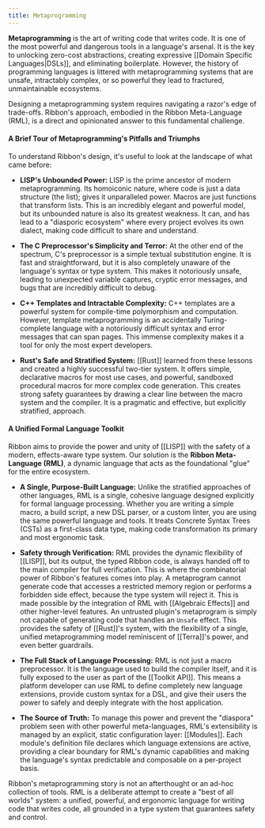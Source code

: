 ```yaml
---
title: Metaprogramming
---
```


**Metaprogramming** is the art of writing code that writes code. It is one of
the most powerful and dangerous tools in a language's arsenal. It is the key to
unlocking zero-cost abstractions, creating expressive
[[Domain Specific Languages|DSLs]], and eliminating boilerplate. However, the
history of programming languages is littered with metaprogramming systems that
are unsafe, intractably complex, or so powerful they lead to fractured,
unmaintainable ecosystems.

Designing a metaprogramming system requires navigating a razor's edge of
trade-offs. Ribbon's approach, embodied in the Ribbon Meta-Language (RML), is a
direct and opinionated answer to this fundamental challenge.

#### A Brief Tour of Metaprogramming's Pitfalls and Triumphs

To understand Ribbon's design, it's useful to look at the landscape of what came before:

- **LISP's Unbounded Power:** LISP is the prime ancestor of modern
  metaprogramming. Its homoiconic nature, where code is just a data structure
  (the list); gives it unparalleled power. Macros are just functions that
  transform lists. This is an incredibly elegant and powerful model, but its
  unbounded nature is also its greatest weakness. It can, and has lead to a
  "diasporic ecosystem" where every project evolves its own dialect, making code
  difficult to share and understand.

- **The C Preprocessor's Simplicity and Terror:** At the other end of the
  spectrum, C's preprocessor is a simple textual substitution engine. It is fast
  and straightforward, but it is also completely unaware of the language's
  syntax or type system. This makes it notoriously unsafe, leading to unexpected
  variable captures, cryptic error messages, and bugs that are incredibly
  difficult to debug.

- **C++ Templates and Intractable Complexity:** C++ templates are a powerful
  system for compile-time polymorphism and computation. However, template
  metaprogramming is an accidentally Turing-complete language with a notoriously
  difficult syntax and error messages that can span pages. This immense
  complexity makes it a tool for only the most expert developers.

- **Rust's Safe and Stratified System:** [[Rust]] learned from these lessons and
  created a highly successful two-tier system. It offers simple, declarative
  macros for most use cases, and powerful, sandboxed procedural macros for more
  complex code generation. This creates strong safety guarantees by drawing a
  clear line between the macro system and the compiler. It is a pragmatic and
  effective, but explicitly stratified, approach.

#### A Unified Formal Language Toolkit

Ribbon aims to provide the power and unity of [[LISP]] with the safety of a
modern, effects-aware type system. Our solution is the **Ribbon Meta-Language (RML)**,
a dynamic language that acts as the foundational "glue" for the entire ecosystem.

- **A Single, Purpose-Built Language:** Unlike the stratified approaches of
  other languages, RML is a single, cohesive language designed explicitly for
  formal language processing. Whether you are writing a simple macro, a build
  script, a new DSL parser, or a custom linter, you are using the same powerful
  language and tools. It treats Concrete Syntax Trees (CSTs) as a first-class
  data type, making code transformation its primary and most ergonomic task.

- **Safety through Verification:** RML provides the dynamic flexibility of
  [[LISP]], but its output, the typed Ribbon code, is always handed off to the
  main compiler for full verification. This is where the combinatorial power of
  Ribbon's features comes into play. A metaprogram cannot generate code that
  accesses a restricted memory region or performs a forbidden side effect,
  because the type system will reject it. This is made possible by the
  integration of RML with [[Algebraic Effects]] and other higher-level features.
  An untrusted plugin's metaprogram is simply not capable of generating code
  that handles an `Unsafe` effect. This provides the safety of [[Rust]]'s
  system, with the flexibility of a single, unified metaprogramming model
  reminiscent of [[Terra]]'s power, and even better guardrails.

- **The Full Stack of Language Processing:** RML is not just a macro
  preprocessor. It is the language used to build the compiler itself, and it is
  fully exposed to the user as part of the [[Toolkit API]]. This means a
  platform developer can use RML to define completely new language extensions,
  provide custom syntax for a DSL, and give their users the power to safely and
  deeply integrate with the host application.

- **The Source of Truth:** To manage this power and prevent the "diaspora"
  problem seen with other powerful meta-languages, RML's extensibility is
  managed by an explicit, static configuration layer: [[Modules]]. Each module's
  definition file declares which language extensions are active, providing a
  clear boundary for RML's dynamic capabilities and making the language's syntax
  predictable and composable on a per-project basis.

Ribbon's metaprogramming story is not an afterthought or an
ad-hoc collection of tools. RML is a deliberate attempt to create a "best of all
worlds" system: a unified, powerful, and ergonomic language for writing code
that writes code, all grounded in a type system that guarantees safety and
control.